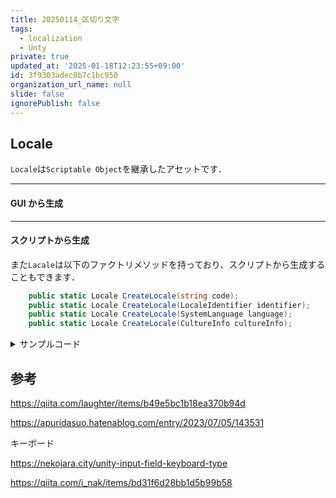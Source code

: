 ```yaml
---
title: 20250114_区切り文字
tags:
  - localization
  - Unty
private: true
updated_at: '2025-01-18T12:23:55+09:00'
id: 3f9303adec0b7c1bc950
organization_url_name: null
slide: false
ignorePublish: false
---
```


## Locale

`Locale`は`Scriptable Object`を継承したアセットです．

---

#### GUI から生成

---

#### スクリプトから生成

また`Lacale`は以下のファクトリメソッドを持っており、スクリプトから生成することもできます．

```UnityEngine.Localization.Locale.cs
    public static Locale CreateLocale(string code);
    public static Locale CreateLocale(LocaleIdentifier identifier);
    public static Locale CreateLocale(SystemLanguage language);
    public static Locale CreateLocale(CultureInfo cultureInfo);
```

<details> <summary>サンプルコード</summary>

Localization パッケージのサンプルから抜粋．

```.cs
namespace UnityEditor.Localization.Samples {

    /// <summary>
    /// If the Locale Generator does not contain a particular Locale you need then a Custom Locale can be created.
    /// This sample shows how to create Locales through script.
    /// The example will create a new menu called **Localization Samples** which can be used to execute the example code.
    /// </summary>
    public class CreateLocaleMenu {
        [MenuItem("Localization Samples/Locales/Create Japanese Locale")]
        static void CreateJapanese() {
            // Create a locale to represent Japanese.
            var locale = Locale.CreateLocale(SystemLanguage.Japanese);

            // Customize the name.
            locale.name = "Japanese(日本)";

            var path = EditorUtility.SaveFilePanelInProject("Save Japanese Locale Asset", locale.name, "asset", null);
            if (!string.IsNullOrEmpty(path))
                AssetDatabase.CreateAsset(locale, path);
        }

        [MenuItem("Localization Samples/Locales/Create Custom Locale")]
        static void CreateCustomLocale() {
            // Create a locale to represent a Custom language
            var locale = Locale.CreateLocale(new LocaleIdentifier("my language code"));

            // Customize the name.
            locale.name = "My Custom Language";

            var path = EditorUtility.SaveFilePanelInProject("Save Custom Locale Asset", locale.name, "asset", null);
            if (!string.IsNullOrEmpty(path))
                AssetDatabase.CreateAsset(locale, path);
        }
    }
}
```

</details>

## 参考

https://qiita.com/laughter/items/b49e5bc1b18ea370b94d

https://apuridasuo.hatenablog.com/entry/2023/07/05/143531

キーボード

https://nekojara.city/unity-input-field-keyboard-type

https://qiita.com/i_nak/items/bd31f6d28bb1d5b99b58
